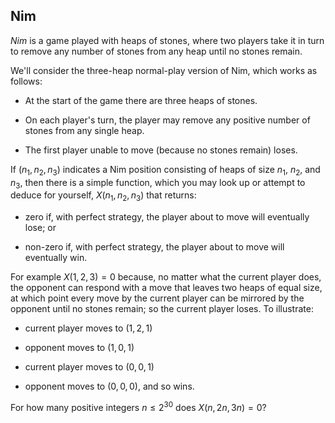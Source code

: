 ## Nim

*Nim* is a game played with heaps of stones, where two players take it in turn to remove any number of stones from any heap until no stones remain.

We'll consider the three-heap normal-play version of Nim, which works as follows:

- At the start of the game there are three heaps of stones.

- On each player's turn, the player may remove any positive number of stones from any single heap.

- The first player unable to move (because no stones remain) loses.

If $(n_1,n_2,n_3)$ indicates a Nim position consisting of heaps of size $n_1$, $n_2$, and $n_3$, then there is a simple function, which you may look up or attempt to deduce for yourself, $X(n_1,n_2,n_3)$ that returns:

- zero if, with perfect strategy, the player about to move will eventually lose; or

- non-zero if, with perfect strategy, the player about to move will eventually win.

For example $X(1,2,3)=0$ because, no matter what the current player does, the opponent can respond with a move that leaves two heaps of equal size, at which point every move by the current player can be mirrored by the opponent until no stones remain; so the current player loses. To illustrate:

- current player moves to $(1,2,1)$

- opponent moves to $(1,0,1)$

- current player moves to $(0,0,1)$

- opponent moves to $(0,0,0)$, and so wins.
  
For how many positive integers $n\le 2^{30}$ does  $X(n,2n,3n)=0$?
